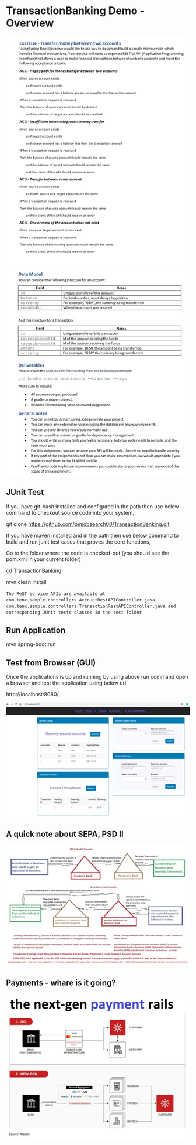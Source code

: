 # TransactionBanking Demo - Overview

![project-description1](doc/ProblemDesc1.jpg)

![project-description1](doc/ProblemDesc2.jpg)


JUnit Test
------------------

If you have git-bash installed and configured in the path then use below command to checkout source code into your system,

git clone https://github.com/pmjobsearch00/TransactionBanking.git

If you have maven installed and in the path then use below command to build and run junit test cases that proves the core functions,

Go to the folder where the code is checked-out (you should see the pom.xml in your current folder)

cd TransactionBanking

mvn clean install

`The ReST service APIs are available at com.tenx.sample.controllers.AccountRestAPIController.java,  com.tenx.sample.controllers.TransactionRestAPIController.java and corresponding JUnit tests classes in the test folder`


Run Application
--------------------------
mvn spring-boot:run

Test from Browser (GUI)
-------------------------

Once the applications is up and running by using above run command open a browser and test the application using below url

http://localhost:8080/



![newOrder](doc/GUITest.jpg)



A quick note about SEPA, PSD II
-------------------------------

![Further-Read](doc/SEPA.jpg)


Payments - whare is it going?
-------------------------------

![Further-Read](doc/Open-Banking.jpg)
